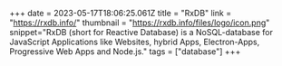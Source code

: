 +++
date = 2023-05-17T18:06:25.061Z
title = "RxDB"
link = "https://rxdb.info/"
thumbnail = "https://rxdb.info/files/logo/icon.png"
snippet="RxDB (short for Reactive Database) is a NoSQL-database for JavaScript Applications like Websites, hybrid Apps, Electron-Apps, Progressive Web Apps and Node.js."
tags = ["database"]
+++
